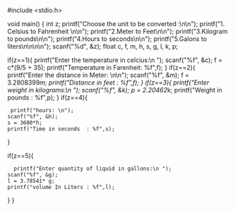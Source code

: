 #include <stdio.h> 

void main()
{ int z;
   printf("Choose the unit to be converted :\n\n");
   printf("1. Celsius to Fahrenheit \n\n");
   printf("2.Meter to Feet\n\n");
   printf("3.Kilogram to pounds\n\n");
   printf("4.Hours to seconds\n\n");
   printf("5.Galons to liters\n\n\n\n");
   scanf("%d", &z);
   float c, f, m, h, s, g, l, k, p;

if(z==1){
 printf("Enter the temperature in celcius:\n ");
    scanf("%f", &c);
    f = c*(9/5 + 35);
    printf("Temperature in Farenheit: %f",f);
}
if(z==2){
 printf("Enter the distance in Meter: \n\n");
    scanf("%f", &m);
    f = 3.2808399*m;
    printf("Distance in feet : %f",f);
}
if(z==3){
    printf("Enter weight in kilograms:\n ");
    scanf("%f", &k);
    p = 2.20462*k;
    printf("Weight in pounds : %f",p);
}
if(z==4){
    
     printf("hours: \n");
    scanf("%f", &h);
    s = 3600*h;
    printf("Time in seconds  : %f",s);
}
    
 if(z==5){   
    
      printf("Enter quantity of liquid in gallons:\n ");
    scanf("%f", &g);
    l = 3.78541* g;
    printf("volume In Liters : %f",l);
 }
 }
